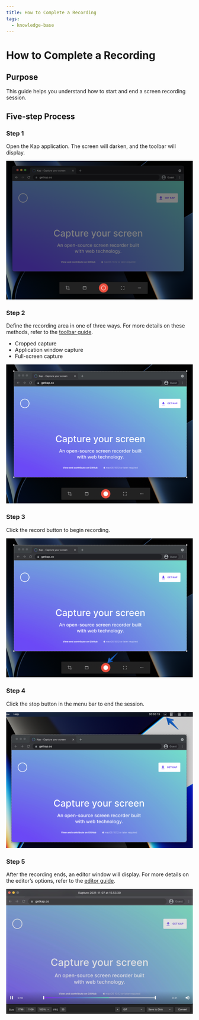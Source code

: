 ```yaml
---
title: How to Complete a Recording
tags:
  - knowledge-base
---
```


#  How to Complete a Recording

## **Purpose**

This guide helps you understand how to start and end a screen recording session.

## **Five-step Process**

### Step 1

Open the Kap application. The screen will darken, and the toolbar will display.

![Darkened screen](../../assets/img/How-to-Complete-a-Recording_360882_images/360896.png)

### Step 2

Define the recording area in one of three ways. For more details on these methods, refer to the [toolbar guide](Tool-Bar_393330.md).

  * Cropped capture
  * Application window capture
  * Full-screen capture

![Setting up recording area](../../assets/img/How-to-Complete-a-Recording_360882_images/262778.jpg)

### Step 3

Click the record button to begin recording.

![Record button](../../assets/img/How-to-Complete-a-Recording_360882_images/262794.jpg)

### Step 4

Click the stop button in the menu bar to end the session.

![Stop button](../../assets/img/How-to-Complete-a-Recording_360882_images/360931.jpg)

### Step 5

After the recording ends, an editor window will display. For more details on the editor’s options, refer to the <u>[editor guide](Editor_262804.md)</u>.

![Editor window](../../assets/img/How-to-Complete-a-Recording_360882_images/262817.jpg)
